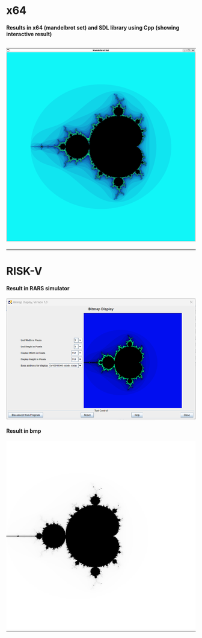 # x64

#### Results in x64 (mandelbrot set) and SDL library using Cpp (showing interactive result)

## ![x64-the-result](x64-mandelbrot/Screens/example_mandelbrot.png)

---

# RISK-V

#### Result in RARS simulator

![risk-v-in-rars](RISK-V-mandelbrot/MandelbrotSetImages/mandelbrot_set_bitmap.png)

#### Result in bmp

![risk-v-bmp](RISK-V-mandelbrot/MandelbrotSetImages/mandelbrot_set_on_bmp_example_2.bmp)
